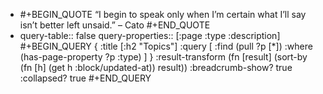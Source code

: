 - #+BEGIN_QUOTE
  “I begin to speak only when I’m certain what I’ll say isn’t better left unsaid.” – Cato
  #+END_QUOTE
- query-table:: false
  query-properties:: [:page :type :description]
  #+BEGIN_QUERY
  {
  :title [:h2 "Topics"]
   :query [
           :find (pull ?p [*]) 
           :where 
           (has-page-property ?p :type)
           ]
  }
   :result-transform (fn [result]
                        (sort-by (fn [h]
                                   (get h :block/updated-at)) result))
  :breadcrumb-show? true
   :collapsed? true
  #+END_QUERY